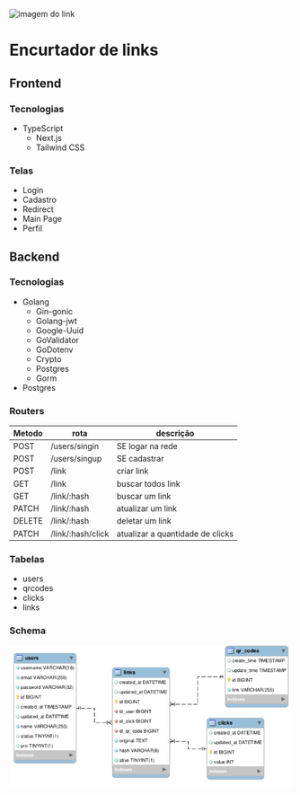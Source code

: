 ![imagem do link](https://www.elegantthemes.com/blog/wp-content/uploads/2015/02/custom-trackable-short-url-feature.png)

# Encurtador de links

## Frontend

### Tecnologias

- TypeScript
  - Next.js
  - Tailwind CSS 

### Telas

- Login
- Cadastro
- Redirect
- Main Page
- Perfil

## Backend

### Tecnologias

- Golang
  - Gin-gonic
  - Golang-jwt
  - Google-Uuid
  - GoValidator
  - GoDotenv
  - Crypto
  - Postgres
  - Gorm
- Postgres

### Routers

Metodo | rota | descrição
---  | --- | ---
POST | /users/singin | SE logar na rede
POST |  /users/singup | SE cadastrar
POST | /link | criar link
GET | /link | buscar todos link
GET | /link/:hash | buscar um link
PATCH | /link/:hash | atualizar um link
DELETE | /link/:hash | deletar um link
PATCH | /link/:hash/click | atualizar a quantidade de clicks 

### Tabelas

- users
- qrcodes
- clicks
- links

### Schema

![imagem do schema](./assets/schema.png)
